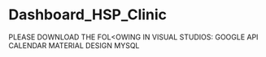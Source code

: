 # Dashboard_HSP_Clinic
PLEASE DOWNLOAD THE FOL<OWING IN VISUAL STUDIOS:
GOOGLE API CALENDAR
MATERIAL DESIGN
MYSQL
